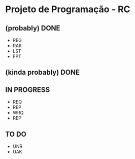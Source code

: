 # Projeto de Programação - RC

## (probably) DONE
- REG
- RAK
- LST
- FPT

## (kinda probably) DONE


## IN PROGRESS
- REQ
- REP
- WRQ
- REP

## TO DO

- UNR
- UAK
